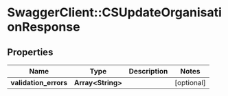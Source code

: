 # SwaggerClient::CSUpdateOrganisationResponse

## Properties
Name | Type | Description | Notes
------------ | ------------- | ------------- | -------------
**validation_errors** | **Array&lt;String&gt;** |  | [optional] 



